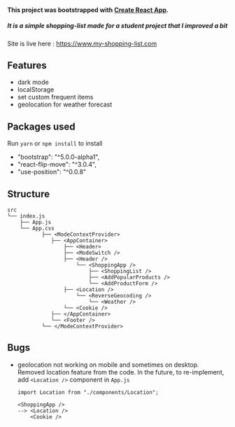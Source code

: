 #### This project was bootstrapped with [Create React App](https://github.com/facebook/create-react-app).

##### It is a simple shopping-list made for a student project that I improved a bit

Site is live here : https://www.my-shopping-list.com

## Features

- dark mode
- localStorage
- set custom frequent items
- geolocation for weather forecast

## Packages used

Run `yarn` or `npm install` to install

- "bootstrap": "^5.0.0-alpha1",
- "react-flip-move": "^3.0.4",
- "use-position": "^0.0.8"

## Structure

```
src
└── index.js
    ├── App.js
    └── App.css
           ├── <ModeContextProvider>
              ├── <AppContainer>
                  ├── <Header>
                  ├── <ModeSwitch />
                  ├── <Header />
                      └── <ShoppingApp />
                          ├── <ShoppingList />
                          ├── <AddPopularProducts />
                          └── <AddProductForm />
                  ├── <Location />
                      └── <ReverseGeocoding />
                          └── <Weather />
                  └── <Cookie />
              ├── </AppContainer>
              └── <Footer />
           └── </ModeContextProvider>
```

## Bugs

- geolocation not working on mobile and sometimes on desktop.
  Removed location feature from the code.
  In the future, to re-implement, add `<Location />` component in `App.js`

  ```
  import Location from "./components/Location";

  <ShoppingApp />
  --> <Location />
      <Cookie />
  ```
